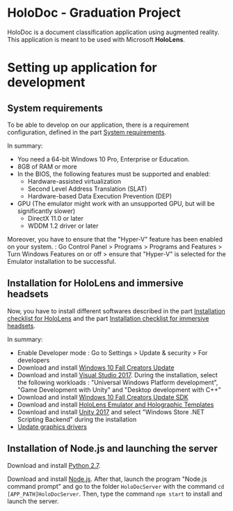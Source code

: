 # HoloDoc - Graduation Project

HoloDoc is a document classification application using augmented reality. This application is meant to be used with Microsoft **HoloLens**.

# Setting up application for development

## System requirements
To be able to develop on our application, there is a requirement configuration, defined in the part [System requirements](https://developer.microsoft.com/en-us/windows/mixed-reality/install_the_tools#system_requirements).

In summary:
 * You need a 64-bit Windows 10 Pro, Enterprise or Education.
 * 8GB of RAM or more
 * In the BIOS, the following features must be supported and enabled:
    * Hardware-assisted virtualization
    * Second Level Address Translation (SLAT)
    * Hardware-based Data Execution Prevention (DEP)
  * GPU (The emulator might work with an unsupported GPU, but will be significantly slower)
    * DirectX 11.0 or later
    * WDDM 1.2 driver or later

Moreover, you have to ensure that the "Hyper-V" feature has been enabled on your system. : Go Control Panel > Programs > Programs and Features > Turn Windows Features on or off > ensure that "Hyper-V" is selected for the Emulator installation to be successful.

## Installation for HoloLens and immersive headsets

Now, you have to install different softwares described in the part [Installation checklist for HoloLens](https://developer.microsoft.com/en-us/windows/mixed-reality/install_the_tools#installation_checklist_for_hololens) and the part [Installation checklist for immersive headsets](https://developer.microsoft.com/en-us/windows/mixed-reality/install_the_tools#installation_checklist_for_immersive_headsets).

In summary:
 * Enable Developer mode : Go to Settings > Update & security > For developers
 * Download and install [Windows 10 Fall Creators Update](https://www.microsoft.com/en-us/software-download/windows10)
 * Download and install [Visual Studio 2017](https://developer.microsoft.com/en-us/windows/downloads). During the installation, select the following workloads : "Universal Windows Platform development", "Game Development with Unity" and "Desktop development with C++"
 * Download and install [Windows 10 Fall Creators Update SDK](https://developer.microsoft.com/en-US/windows/downloads/windows-10-sdk)
 * Download and install [HoloLens Emulator and Holographic Templates](https://go.microsoft.com/fwlink/?linkid=852626)
 * Download and install [Unity 2017](https://store.unity.com/download) and select "Windows Store .NET Scripting Backend" during the installation
 * [Update graphics drivers](https://developer.microsoft.com/en-us/windows/mixed-reality/updating_your_gpu_driver)

## Installation of Node.js and launching the server

Download and install [Python 2.7](https://www.python.org/downloads/).

Download and install [Node.js](https://nodejs.org/en/download/). After that, launch the program "Node.js command prompt" and go to the folder `HoloDocServer` with the command `cd [APP_PATH]HoloDocServer`. Then, type the command `npm start` to install and launch the server.
